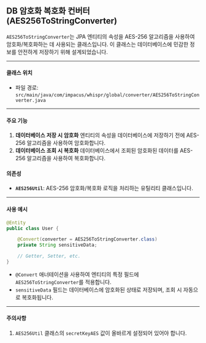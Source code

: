 ## DB 암호화 복호화 컨버터 (AES256ToStringConverter)

`AES256ToStringConverter`는 JPA 엔티티의 속성을 AES-256 알고리즘을 사용하여 암호화/복호화하는 데 사용되는 클래스입니다. 이 클래스는 데이터베이스에 민감한 정보를 안전하게 저장하기 위해 설계되었습니다.

---

#### **클래스 위치**

- 파일 경로: `src/main/java/com/impacus/whispr/global/converter/AES256ToStringConverter.java`

---

#### **주요 기능**

1. **데이터베이스 저장 시 암호화**
   엔티티의 속성을 데이터베이스에 저장하기 전에 AES-256 알고리즘을 사용하여 암호화합니다.
2. **데이터베이스 조회 시 복호화**
   데이터베이스에서 조회된 암호화된 데이터를 AES-256 알고리즘을 사용하여 복호화합니다.

#### **의존성**

- **`AES256Util`**: AES-256 암호화/복호화 로직을 처리하는 유틸리티 클래스입니다.

---

#### **사용 예시**

```java
@Entity
public class User {

    @Convert(converter = AES256ToStringConverter.class)
    private String sensitiveData;

    // Getter, Setter, etc.
}
```

- `@Convert` 애너테이션을 사용하여 엔티티의 특정 필드에 `AES256ToStringConverter`를 적용합니다.
- `sensitiveData` 필드는 데이터베이스에 암호화된 상태로 저장되며, 조회 시 자동으로 복호화됩니다.

---

#### **주의사항**

1. `AES256Util` 클래스의 `secretKeyAES` 값이 올바르게 설정되어 있어야 합니다.
